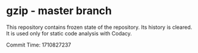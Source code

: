 # gzip - master branch

This repository contains frozen state of the repository.
Its history is cleared. It is used only for static code
analysis with Codacy.

Commit Time: 1710827237